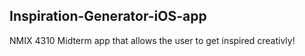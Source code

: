 ## Inspiration-Generator-iOS-app
NMIX 4310 Midterm app that allows the user to get inspired creativly!
